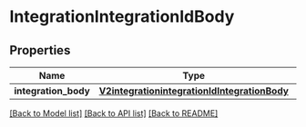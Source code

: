 # IntegrationIntegrationIdBody

## Properties
Name | Type | Description | Notes
------------ | ------------- | ------------- | -------------
**integration_body** | [**V2integrationintegrationIdIntegrationBody**](V2integrationintegrationIdIntegrationBody.md) |  | [optional] 

[[Back to Model list]](../README.md#documentation-for-models) [[Back to API list]](../README.md#documentation-for-api-endpoints) [[Back to README]](../README.md)

